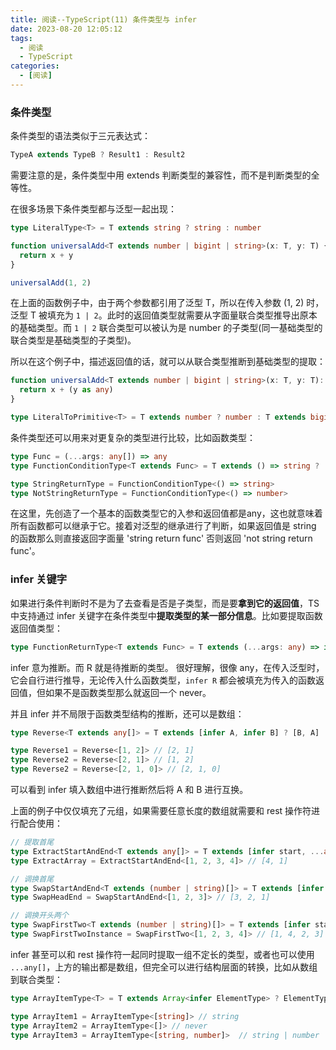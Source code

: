 ```yaml
---
title: 阅读--TypeScript(11) 条件类型与 infer
date: 2023-08-20 12:05:12
tags:
  - 阅读
  - TypeScript
categories:
  - [阅读]
---
```


 ### 条件类型
 条件类型的语法类似于三元表达式：
 ```ts
 TypeA extends TypeB ? Result1 : Result2
 ```
需要注意的是，条件类型中用 extends 判断类型的兼容性，而不是判断类型的全等性。

在很多场景下条件类型都与泛型一起出现：
```ts
type LiteralType<T> = T extends string ? string : number
```

```ts
function universalAdd<T extends number | bigint | string>(x: T, y: T) {
  return x + y
}

universalAdd(1, 2)
```
在上面的函数例子中，由于两个参数都引用了泛型 T，所以在传入参数 (1, 2) 时，泛型 T 被填充为 `1 | 2`。此时的返回值类型就需要从字面量联合类型推导出原本的基础类型。而 `1 | 2` 联合类型可以被认为是 number 的子类型(同一基础类型的联合类型是基础类型的子类型)。

所以在这个例子中，描述返回值的话，就可以从联合类型推断到基础类型的提取：
```ts
function universalAdd<T extends number | bigint | string>(x: T, y: T): LiteralToPrimitive<T> {
  return x + (y as any)
}

type LiteralToPrimitive<T> = T extends number ? number : T extends bigint ? bigint : T extends string ? string : never

```

条件类型还可以用来对更复杂的类型进行比较，比如函数类型：
```ts
type Func = (...args: any[]) => any
type FunctionConditionType<T extends Func> = T extends () => string ? 'string return func' : 'not string return func'

type StringReturnType = FunctionConditionType<() => string>
type NotStringReturnType = FunctionConditionType<() => number>
```

在这里，先创造了一个基本的函数类型它的入参和返回值都是any，这也就意味着所有函数都可以继承于它。接着对泛型的继承进行了判断，如果返回值是 string 的函数那么则直接返回字面量 'string return func' 否则返回 'not string return func'。


### **infer** 关键字
如果进行条件判断时不是为了去查看是否是子类型，而是要**拿到它的返回值**，TS 中支持通过 infer 关键字在条件类型中**提取类型的某一部分信息**。比如要提取函数返回值类型：
```ts
type FunctionReturnType<T extends Func> = T extends (...args: any) => infer R ? R : never
```
infer 意为推断。而 R 就是待推断的类型。
很好理解，很像 any，在传入泛型时，它会自行进行推导，无论传入什么函数类型，`infer R` 都会被填充为传入的函数返回值，但如果不是函数类型那么就返回一个 never。

并且 infer 并不局限于函数类型结构的推断，还可以是数组：
```ts
type Reverse<T extends any[]> = T extends [infer A, infer B] ? [B, A] : T

type Reverse1 = Reverse<[1, 2]> // [2, 1]
type Reverse2 = Reverse<[2, 1]> // [1, 2]
type Reverse2 = Reverse<[2, 1, 0]> // [2, 1, 0]
```
可以看到 infer 填入数组中进行推断然后将 A 和 B 进行互换。

上面的例子中仅仅填充了元组，如果需要任意长度的数组就需要和 rest 操作符进行配合使用：
```ts
// 提取首尾
type ExtractStartAndEnd<T extends any[]> = T extends [infer start, ...any[], infer end] ? [end, start] : T
type ExtractArray = ExtractStartAndEnd<[1, 2, 3, 4]> // [4, 1]

// 调换首尾
type SwapStartAndEnd<T extends (number | string)[]> = T extends [infer start, ...infer center, infer end] ? [end, ...center, start ] : T
type SwapHeadEnd = SwapStartAndEnd<[1, 2, 3]> // [3, 2, 1]

// 调换开头两个
type SwapFirstTwo<T extends (number | string)[]> = T extends [infer start, ...infer center, infer end] ? [start, end, ...center] : T
type SwapFirstTwoInstance = SwapFirstTwo<[1, 2, 3, 4]> // [1, 4, 2, 3]
```

infer 甚至可以和 rest 操作符一起同时提取一组不定长的类型，或者也可以使用 `...any[]`，上方的输出都是数组，但完全可以进行结构层面的转换，比如从数组到联合类型：
```ts
type ArrayItemType<T> = T extends Array<infer ElementType> ? ElementType : never

type ArrayItem1 = ArrayItemType<[string]> // string
type ArrayItem2 = ArrayItemType<[]> // never
type ArrayItem3 = ArrayItemType<[string, number]>  // string | number
```


